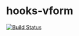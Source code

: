 # hooks-vform
[![Build Status](https://travis-ci.org/yymm/hooks-vform.svg?branch=master)](https://travis-ci.org/yymm/hooks-vform)
